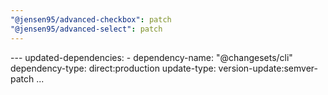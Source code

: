 ```yaml
---
"@jensen95/advanced-checkbox": patch
"@jensen95/advanced-select": patch
---
```


--- updated-dependencies: - dependency-name: "@changesets/cli"   dependency-type: direct:production   update-type: version-update:semver-patch ...

